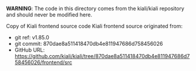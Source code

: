 **WARNING**: The code in this directory comes from the kiali/kiali repository and should never be modified here.

Copy of Kiali frontend source code
Kiali frontend source originated from:
* git ref:    v1.85.0
* git commit: 870dae8a511418470db4e811947686d758456026
* GitHub URL: https://github.com/kiali/kiali/tree/870dae8a511418470db4e811947686d758456026/frontend/src
